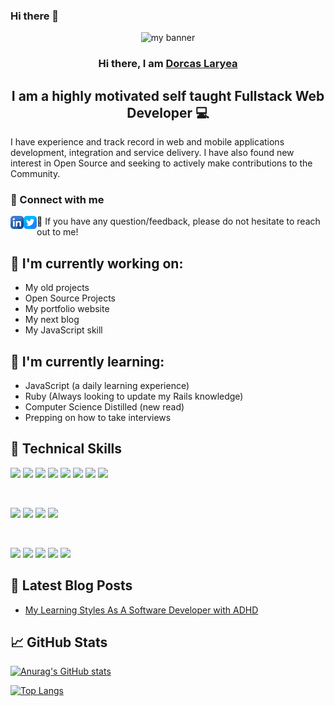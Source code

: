 ### Hi there 👋

<!--
**NaaLaryea/NaaLaryea** is a ✨ _special_ ✨ repository because its `README.md` (this file) appears on your GitHub profile.

Here are some ideas to get you started:

- 🔭 I’m currently working on ...
- 🌱 I’m currently learning ...
- 👯 I’m looking to collaborate on ...
- 🤔 I’m looking for help with ...
- 💬 Ask me about ...
- 📫 How to reach me: ...
- 😄 Pronouns: ...
- ⚡ Fun fact: ...
-->

<p align="center">
    <img src="https://user-images.githubusercontent.com/65913819/146697144-245bfd5e-b279-4d76-a2b8-cec1f298e658.jpg" alt="my banner">
</p>

<h3 align="center">
    Hi there, I am <a href="https://www.linkedin.com/in/dorcaslaryea/" target="_blank" rel="noreferrer">Dorcas Laryea</a>
</h3>

<h2 align="center">
    I am a highly motivated self taught Fullstack Web Developer 💻
</h2>

I have experience and track record in web and mobile applications development, integration and service delivery. I have also found new interest in Open Source and seeking to actively make contributions to the Community.

### 🤝 Connect with me

<a href="https://www.linkedin.com/in/dorcaslaryea/"><img align="left" src="https://raw.githubusercontent.com/NaaLaryea/NaaLaryea/main/images/linkedin.png" alt="Naa Laryea | LinkedIn" width="21px"/></a>
<a href="https://twitter.com/naa_rogue"><img align="left" src="https://raw.githubusercontent.com/NaaLaryea/NaaLaryea/main/images/twitter.png" alt="Naa Rogue | Twitter" width="21px"/></a>

<!-- <a href="https://yushi95.medium.com/"><img align="left" src="https://raw.githubusercontent.com/yushi1007/yushi1007/main/images/medium.svg" alt="Yu Shi | Medium" width="21px"/></a> -->

💬 If you have any question/feedback, please do not hesitate to reach out to me!

## 🔭 I'm currently working on:

- My old projects
- Open Source Projects
- My portfolio website
- My next blog
- My JavaScript skill

## 🌱 I'm currently learning:

- JavaScript (a daily learning experience)
- Ruby (Always looking to update my Rails knowledge)
- Computer Science Distilled (new read)
- Prepping on how to take interviews

## 💼 Technical Skills

![](https://img.shields.io/badge/Code-React-informational?style=flat&logo=react&color=61DAFB)
![](https://img.shields.io/badge/Code-JavaScript-informational?style=flat&logo=JavaScript&color=F7DF1E)
![](https://img.shields.io/badge/Code-TypeScript-informational?style=flat&logo=TypeScript&color=F7DF1E)
![](https://img.shields.io/badge/Code-Ruby-informational?style=flat&logo=Ruby&color=CC342D)
![](https://img.shields.io/badge/Code-Ruby_on_Rails-informational?style=flat&logo=Ruby-On-Rails&color=CC0000)
![](https://img.shields.io/badge/Code-HTML5-informational?style=flat&logo=HTML5&color=E34F26)
![](https://img.shields.io/badge/Code-Postgres-informational?style=flat&logo=PostgreSQL&color=336791)
![](https://img.shields.io/badge/Code-MongoDB-informational?style=flat&logo=SQLite&color=003B57)

</br>

![](https://img.shields.io/badge/Style-Bootstrap-informational?style=flat&logo=Bootstrap&color=7952B3)
![](https://img.shields.io/badge/Style-TailwindCSS-informational?style=flat&logo=tailwindcss&color=7952B3)
![](https://img.shields.io/badge/Style-CSS3-informational?style=flat&logo=CSS3&color=1572B6)
![](https://img.shields.io/badge/Style-styled--components-informational?style=flat&logo=styled-components&color=DB7093)

</br>

![](https://img.shields.io/badge/Tools-NPM-informational?style=flat&logo=NPM&color=CB3837)
![](https://img.shields.io/badge/Tools-Heroku-informational?style=flat&logo=Heroku&color=430098)
![](https://img.shields.io/badge/Tools-Vercel-informational?style=flat&logo=vercel&color=00C7B7)
![](https://img.shields.io/badge/Tools-Git-informational?style=flat&logo=Git&color=F05032)
![](https://img.shields.io/badge/Tools-GitHub-informational?style=flat&logo=GitHub&color=181717)

## 📝 Latest Blog Posts

- [My Learning Styles As A Software Developer with ADHD](https://dev.to/naalaryea/my-learning-styles-as-a-software-developer-with-adhd-3m83)

## 📈 GitHub Stats

[![Anurag's GitHub stats](https://github-readme-stats.vercel.app/api?username=NaaLaryea&count_private=true&show_icons=true&theme=gruvbox)](https://github.com/NaaLaryea)

[![Top Langs](https://github-readme-stats.vercel.app/api/top-langs/?username=NaaLaryea&layout=compact)](https://github.com/NaaLaryea)

<!-- [![Visitors](https://visitor-badge.glitch.me/badge?page_id=yushi1007.yushi1007)](https://www.yushi.dev/) -->
